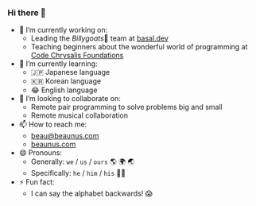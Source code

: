 ### Hi there 👋

- 🔭 I’m currently working on:
  - Leading the _Billygoats_🐐 team at [basal.dev](https://basal.dev/)
  - Teaching beginners about the wonderful world of programming at [Code Chrysalis Foundations](https://www.codechrysalis.io/foundations)
- 🌱 I’m currently learning:
  - 🇯🇵 Japanese language
  - 🇰🇷 Korean language
  - 😂 English language
- 👯 I’m looking to collaborate on:
  - Remote pair programming to solve problems big and small
  - Remote musical collaboration
- 📫 How to reach me:
  - beau@beaunus.com
  - [beaunus.com](https://beaunus.com/)
- 😄 Pronouns:
  - Generally: `we` / `us` / `ours` 🌎 🌍 🌏
  - Specifically: `he` / `him` / `his` 🙋‍♂️
- ⚡ Fun fact:
  - I can say the alphabet backwards! 😱
